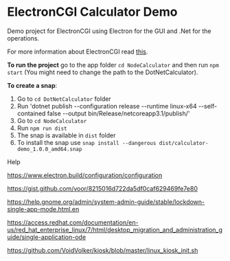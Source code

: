# ElectronCGI Calculator Demo

Demo project for ElectronCGI using Electron for the GUI and .Net for the operations.

For more information about ElectronCGI read [this](https://www.blinkingcaret.com/2019/11/27/electroncgi-a-solution-to-cross-platform-guis-for-net-core/).

**To run the project** go to the app folder `cd NodeCalculator` and then run `npm start` (You might need to change the path to the DotNetCalculator).

**To create a snap**:
1. Go to `cd DotNetCalculator` folder
2. Run 'dotnet publish --configuration release --runtime linux-x64 --self-contained false --output bin/Release/netcoreapp3.1/publish/'
3. Go to `cd NodeCalculator`
4. Run `npm run dist`
5. The snap is available in `dist` folder
6. To install the snap use `snap install --dangerous dist/calculator-demo_1.0.0_amd64.snap`

Help 

https://www.electron.build/configuration/configuration

https://gist.github.com/voor/8215016d722da5df0caf629469fe7e80

https://help.gnome.org/admin/system-admin-guide/stable/lockdown-single-app-mode.html.en

https://access.redhat.com/documentation/en-us/red_hat_enterprise_linux/7/html/desktop_migration_and_administration_guide/single-application-ode

https://github.com/VoidVolker/kiosk/blob/master/linux_kiosk_init.sh
